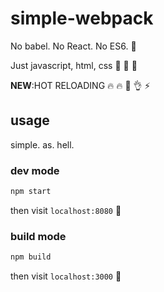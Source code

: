 # simple-webpack

No babel. No React. No ES6. :triumph:

Just javascript, html, css :triumph: :triumph: :triumph:

**NEW**:HOT RELOADING :fire: :fire: :triumph: :ok_hand: :zap:

## usage

simple. as. hell.

### dev mode

```bash
npm start
```

then visit `localhost:8080` :triumph:

### build mode

```bash
npm build
```

then visit `localhost:3000` :triumph:
